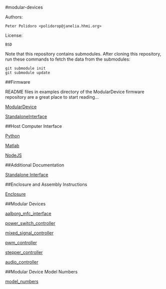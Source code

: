 #modular-devices

Authors:

    Peter Polidoro <polidorop@janelia.hhmi.org>

License:

    BSD

Note that this repository contains submodules. After cloning this
repository, run these commands to fetch the data from the submodules:

```shell
git submodule init
git submodule update
```

##Firmware

README files in examples directory of the ModularDevice firmware
repository are a great place to start reading...

[ModularDevice](https://github.com/janelia-arduino/ModularDevice)

[StandaloneInterface](https://github.com/janelia-arduino/StandaloneInterface)

##Host Computer Interface

[Python](https://github.com/janelia-pypi/modular_device_python.git)

[Matlab](https://github.com/janelia-modular-devices/modular_device_matlab.git)

[NodeJS](https://github.com/janelia-modular-devices/modular_device_nodejs.git)

##Additional Documentation

[Standalone Interface](./documentation/standalone/)

##Enclosure and Assembly Instructions

[Enclosure](https://github.com/janelia-modular-devices/modular_device_enclosure.git)

##Modular Devices

[aalborg_mfc_interface](https://github.com/janelia-modular-devices/aalborg_mfc_interface.git)

[power_switch_controller](https://github.com/janelia-modular-devices/power_switch_controller)

[mixed_signal_controller](https://github.com/janelia-modular-devices/mixed_signal_controller.git)

[pwm_controller](https://github.com/janelia-modular-devices/pwm_controller.git)

[stepper_controller](https://github.com/janelia-modular-devices/stepper_controller.git)

[audio_controller](https://github.com/janelia-modular-devices/audio_controller.git)

##Modular Device Model Numbers

[model_numbers](./model_numbers.csv)
